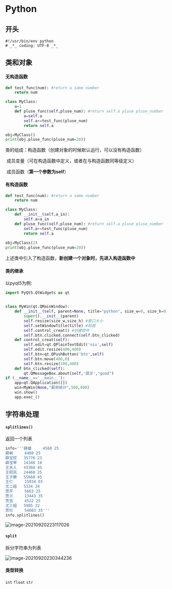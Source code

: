 # Python

## 开头

```pyhton
#!/usr/bin/env python
# _*_ coding: UTF-8 _*_
```

## 类和对象

#### 无构造函数

```python
def test_func(num): #return a same number
    return num

class MyClass:
    a=1
    def pluse_func(self,pluse_num): #return self.a pluse pluse_number
        a=self.a
        self.a+=test_func(pluse_num)
        return self.a

obj=MyClass()
print(obj.pluse_func(pluse_num=20))
```

类的组成：构造函数（创建对象的时候默认运行，可以没有构造函数）

​				   成员变量（可在构造函数中定义，或者在与构造函数同等级定义）

​				   成员函数（**第一个参数为self**） 

#### 有构造函数

```python
def test_func(num): #return a same number
    return num

class MyClass:
    def __init__(self,a_in):
        self.a=a_in
    def pluse_func(self,pluse_num): #return self.a pluse pluse_number
        self.a+=test_func(pluse_num)
        return self.a
    
obj=MyClass(2)
print(obj.pluse_func(pluse_num=20))
```

上述类中引入了构造函数，**新创建一个对象时，先进入构造函数中**

#### 类的继承

以pyqt5为例:

```python
import PyQt5.QtWidgets as qt


class MyWin(qt.QMainWindow):
    def __init__(self, parent=None, title="python", size_w=0, size_h=0) -> None:
        super().__init__(parent)
        self.resize(size_w,size_h) #窗口大小
        self.setWindowTitle(title) #标题
        self.control_creat() #创建控件
        self.btn.clicked.connect(self.btn_clicked)
    def control_creat(self):    
        self.edit=qt.QPlainTextEdit('niu',self)        
        self.edit.resize(400,400)
        self.btn=qt.QPushButton('btn',self)
        self.btn.move(400,0)
        self.btn.resize(100,400)
    def btn_clicked(self):
        qt.QMessageBox.about(self,'提示',"good")
if (__name__=='__main__'):
    app=qt.QApplication([])
    win=MyWin(None,"薪资统计",500,400)
    win.show()
    app.exec_()
```

## 字符串处理

#### `splitlines()`

返回一个列表

```python
info='''薛蟠     4560 25
薛蝌     4460 25
薛宝钗   35776 23
薛宝琴   14346 18
王夫人   43360 45
王熙凤   24460 25
王子腾   55660 45
王仁     15034 65
尤二姐   5324 24
贾芹     5663 25
贾兰     13443 35
贾芸     4522 25
尤三姐   5905 22
贾珍     54603 35'''
info.splitlines()
```

![image-20210920223117026](C:\Users\24116\AppData\Roaming\Typora\typora-user-images\image-20210920223117026.png)

#### `split`

拆分字符串为列表

![image-20210920230344236](C:\Users\24116\AppData\Roaming\Typora\typora-user-images\image-20210920230344236.png)

#### 类型转换

`int` `float` `str`

​	

